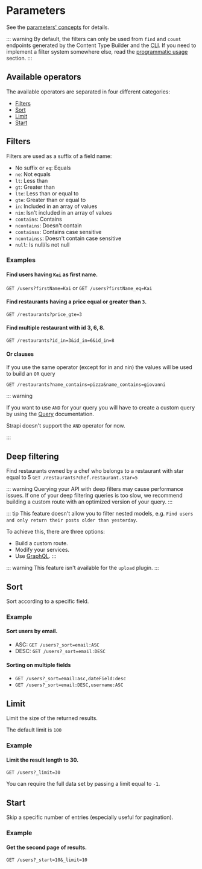 # Parameters

See the [parameters' concepts](../concepts/parameters.md) for details.

::: warning
By default, the filters can only be used from `find` and `count` endpoints generated by the Content Type Builder and the [CLI](../cli/CLI.md). If you need to implement a filter system somewhere else, read the [programmatic usage](../concepts/parameters.md) section.
:::

## Available operators

The available operators are separated in four different categories:

- [Filters](#filters)
- [Sort](#sort)
- [Limit](#limit)
- [Start](#start)

## Filters

Filters are used as a suffix of a field name:

- No suffix or `eq`: Equals
- `ne`: Not equals
- `lt`: Less than
- `gt`: Greater than
- `lte`: Less than or equal to
- `gte`: Greater than or equal to
- `in`: Included in an array of values
- `nin`: Isn't included in an array of values
- `contains`: Contains
- `ncontains`: Doesn't contain
- `containss`: Contains case sensitive
- `ncontainss`: Doesn't contain case sensitive
- `null`: Is null/Is not null

### Examples

#### Find users having `Kai` as first name.

`GET /users?firstName=Kai`
or
`GET /users?firstName_eq=Kai`

#### Find restaurants having a price equal or greater than `3`.

`GET /restaurants?price_gte=3`

#### Find multiple restaurant with id 3, 6, 8.

`GET /restaurants?id_in=3&id_in=6&id_in=8`

#### Or clauses

If you use the same operator (except for in and nin) the values will be used to build an `OR` query

`GET /restaurants?name_contains=pizza&name_contains=giovanni`

::: warning

If you want to use `AND` for your query you will have to create a custom query by using the [Query](../concepts/queries.md) documentation.

Strapi doesn't support the `AND` operator for now.

:::

## Deep filtering

Find restaurants owned by a chef who belongs to a restaurant with star equal to 5
`GET /restaurants?chef.restaurant.star=5`

::: warning
Querying your API with deep filters may cause performance issues.
If one of your deep filtering queries is too slow, we recommend building a custom route with an optimized version of your query.
:::

::: tip
This feature doesn't allow you to filter nested models, e.g. `Find users and only return their posts older than yesterday`.

To achieve this, there are three options:

- Build a custom route.
- Modify your services.
- Use [GraphQL](../plugins/graphql.md#query-api).
  :::

::: warning
This feature isn't available for the `upload` plugin.
:::

## Sort

Sort according to a specific field.

### Example

#### Sort users by email.

- ASC: `GET /users?_sort=email:ASC`
- DESC: `GET /users?_sort=email:DESC`

#### Sorting on multiple fields

- `GET /users?_sort=email:asc,dateField:desc`
- `GET /users?_sort=email:DESC,username:ASC`

## Limit

Limit the size of the returned results.

The default limit is `100`

### Example

#### Limit the result length to 30.

`GET /users?_limit=30`

You can require the full data set by passing a limit equal to `-1`.

## Start

Skip a specific number of entries (especially useful for pagination).

### Example

#### Get the second page of results.

`GET /users?_start=10&_limit=10`
